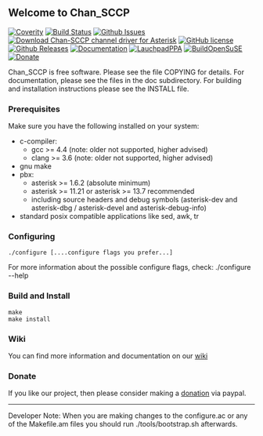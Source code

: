 ## Welcome to Chan_SCCP

[![Coverity](https://img.shields.io/coverity/scan/7795.svg)](https://scan.coverity.com/projects/dkgroot-chan-sccp-b)
[![Build Status](http://img.shields.io/travis/marcelloceschia/chan-sccp-b.svg?style=flat)](https://travis-ci.org/marcelloceschia/chan-sccp-b)
[![Github Issues](https://img.shields.io/github/issues/marcelloceschia/chan-sccp-b/bug.svg)](http://github.com/marcelloceschia/chan-sccp-b/issues)
[![Download Chan-SCCP channel driver for Asterisk](https://img.shields.io/sourceforge/dt/chan-sccp-b.svg)](https://sourceforge.net/projects/chan-sccp-b/files/latest/download)
[![GitHub license](https://img.shields.io/badge/license-GPL-blue.svg)](https://raw.githubusercontent.com/marcelloceschia/chan-sccp-b/master/LICENSE)
[![Github Releases](https://img.shields.io/github/release/marcelloceschia/chan-sccp-b.svg)](https://github.com/marcelloceschia/chan-sccp-b/releases)
[![Documentation](https://img.shields.io/badge/docs-wiki-blue.svg)](https://sourceforge.net/p/chan-sccp-b/wiki/Home/)
[![LauchpadPPA](https://img.shields.io/badge/Ppa-bin-blue.svg)](https://launchpad.net/~chan-sccp-b/+archive/ubuntu/ppa)
[![BuildOpenSuSE](https://img.shields.io/badge/Build-bin-blue.svg)](http://download.opensuse.org/repositories/home:/chan-sccp-b:/)
[![Donate](https://img.shields.io/badge/paypal-donate-yellow.svg)](http://sourceforge.net/donate/index.php?group_id=186378)

Chan_SCCP is free software. Please see the file COPYING for details.
For documentation, please see the files in the doc subdirectory.
For building and installation instructions please see the INSTALL file.

### Prerequisites
Make sure you have the following installed on your system:
- c-compiler:
  - gcc >= 4.4  (note: older not supported, higher advised)
  - clang >= 3.6  (note: older not supported, higher advised)
- gnu make
- pbx:
  - asterisk >= 1.6.2 (absolute minimum)
  - asterisk >= 11.21 or asterisk >= 13.7 recommended
  - including source headers and debug symbols (asterisk-dev and asterisk-dbg / asterisk-devel and asterisk-debug-info)
- standard posix compatible applications like sed, awk, tr

### Configuring
    ./configure [....configure flags you prefer...]

For more information about the possible configure flags, check:
    ./configure --help 

### Build and Install
    make
    make install

### Wiki
You can find more information and documentation on our [wiki](https://sourceforge.net/p/chan-sccp-b/wiki/)

### Donate
If you like our project, then please consider making a [donation](http://sourceforge.net/donate/index.php?group_id=186378) via paypal.
- - - 
Developer Note: When you are making changes to the configure.ac or any of the Makefile.am files you should run ./tools/bootstrap.sh afterwards.

